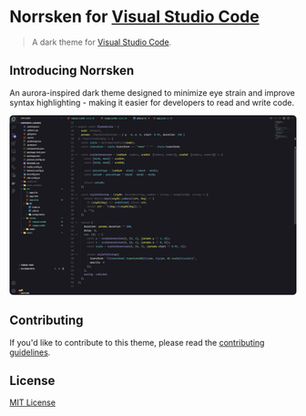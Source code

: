 # Norrsken for [Visual Studio Code](http://code.visualstudio.com)

> A dark theme for [Visual Studio Code](http://code.visualstudio.com).

## Introducing **Norrsken**

An aurora-inspired dark theme designed to minimize eye strain and improve syntax highlighting - making it easier for developers to read and write code.

![Screenshot](https://raw.githubusercontent.com/webhooked/norrsken-vscode/master/screenshot.png)

## Contributing

If you'd like to contribute to this theme, please read the [contributing guidelines](./.github/CONTRIBUTING.md).

## License

[MIT License](./LICENSE)
